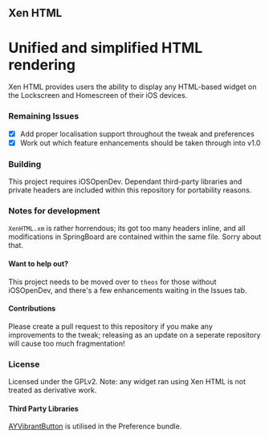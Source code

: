 ## Xen HTML
Unified and simplified HTML rendering
=========

Xen HTML provides users the ability to display any HTML-based widget on the Lockscreen and Homescreen of their iOS devices.

### Remaining Issues

- [x] Add proper localisation support throughout the tweak and preferences
- [x] Work out which feature enhancements should be taken through into v1.0

### Building

This project requires iOSOpenDev. Dependant third-party libraries and private headers are included within this repository for portability reasons.

### Notes for development

`XenHTML.xm` is rather horrendous; its got too many headers inline, and all modifications in SpringBoard are contained within the same file. Sorry about that.

#### Want to help out?

This project needs to be moved over to `theos` for those without iOSOpenDev, and there's a few enhancements waiting in the Issues tab.

#### Contributions

Please create a pull request to this repository if you make any improvements to the tweak; releasing as an update on a seperate repository will cause too much fragmentation!

### License

Licensed under the GPLv2. Note: any widget ran using Xen HTML is not treated as derivative work. 

#### Third Party Libraries

[AYVibrantButton](https://github.com/a1anyip/AYVibrantButton) is utilised in the Preference bundle.
